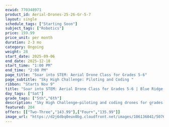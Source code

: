 ```yaml
---
ecwid: 770348971
product_id: Aerial-Drones-25-26-Gr-5-7
layout: single
schedule_tags: ["Starting Soon"]
subject_tags: ["Robotics"]
price: 159.99
price_unit: per month
duration: 2-3 mo
category: Ongoing
weight: 28
start_date: 2025-09-06
end_date: 2025-12-18
start_time: "1:00 PM"
end_time: "2:00 PM"
page_title: "Soar into STEM: Aerial Drone Class for Grades 5-6"
page_subtitle: "Sky High Challenge: Piloting and Coding "
ribbon: "Starts Nov 9"
title: "Soar into STEM: Aerial Drone Class for Grades 5-6 | Blue Ridge Boost"
day_tags: ["Sat"]
grade_tags: ["5th","6th"]
description: "Sky High Challenge—piloting and coding drones for grades 5–6 at Blue Ridge Boost. Hands-on STEM learning in Charlottesville, VA. Contact (434) 260-0636 or nora@blueridgeboost.com ." 
featured: 204
offers: [["Two-Three","143.99"],["Four+","135.99"]]
image_url: "https://d2j6dbq0eux0bg.cloudfront.net/images/106136041/5076487674.png"
---
```

